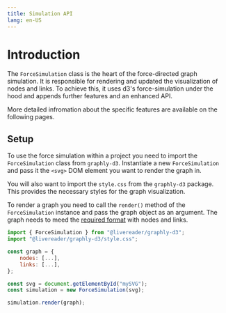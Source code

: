 ```yaml
---
title: Simulation API
lang: en-US
---
```


# Introduction

The `ForceSimulation` class is the heart of the force-directed graph simulation.
It is responsible for rendering and updated the visualization of nodes and links.
To achieve this, it uses d3's force-simulation under the hood and appends further features and an enhanced API.

More detailed infromation about the specific features are available on the following pages.

## Setup

To use the force simulation within a project you need to import the `ForceSimulation` class from `graphly-d3`.
Instantiate a new `ForceSimulation` and pass it the `<svg>` DOM element you want to render the graph in.

You will also want to import the `style.css` from the `graphly-d3` package.
This provides the necessary styles for the graph visualization.

To render a graph you need to call the `render()` method of the `ForceSimulation` instance and pass the graph object as an argument.
The graph needs to meed the [required format](/data-structure/) with nodes and links.

```js
import { ForceSimulation } from "@livereader/graphly-d3";
import "@livereader/graphly-d3/style.css";

const graph = {
	nodes: [...],
	links: [...],
};

const svg = document.getElementById("mySVG");
const simulation = new ForceSimulation(svg);

simulation.render(graph);
```
